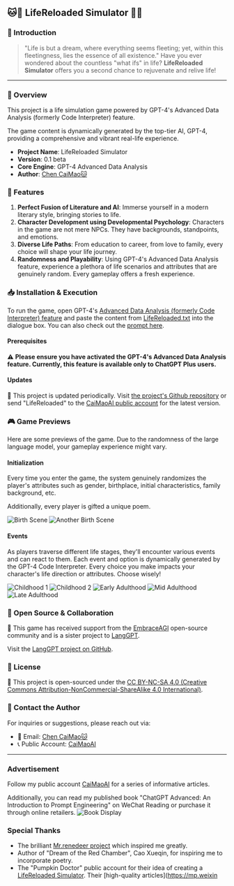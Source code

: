 ## 🐱🐹 LifeReloaded Simulator 🐹🐱

### 🌟 Introduction

> "Life is but a dream, where everything seems fleeting; yet, within this fleetingness, lies the essence of all existence."
> Have you ever wondered about the countless "what ifs" in life? **LifeReloaded Simulator** offers you a second chance to rejuvenate and relive life!

---

### 🌈 Overview
This project is a life simulation game powered by GPT-4's Advanced Data Analysis (formerly Code Interpreter) feature.

The game content is dynamically generated by the top-tier AI, GPT-4, providing a comprehensive and vibrant real-life experience.

- **Project Name**: LifeReloaded Simulator
- **Version**: 0.1 beta
- **Core Engine**: GPT-4 Advanced Data Analysis
- **Author**: [Chen CaiMao🐱](https://okjk.co/RBfY7P)

### 🚀 Features

1. **Perfect Fusion of Literature and AI**: Immerse yourself in a modern literary style, bringing stories to life.
2. **Character Development using Developmental Psychology**: Characters in the game are not mere NPCs. They have backgrounds, standpoints, and emotions.
3. **Diverse Life Paths**: From education to career, from love to family, every choice will shape your life journey.
4. **Randomness and Playability**: Using GPT-4's Advanced Data Analysis feature, experience a plethora of life scenarios and attributes that are genuinely random. Every gameplay offers a fresh experience.

### 📥 Installation & Execution
To run the game, open GPT-4's [Advanced Data Analysis (formerly Code Interpreter) feature](https://chat.openai.com/?model=gpt-4-code-interpreter)
and paste the content from [LifeReloaded.txt](https://github.com/hamutama/LifeReloaded/blob/main/LifeReloaded.txt) into the dialogue box.
You can also check out the [prompt here](https://chat.openai.com/share/25c02186-e518-4ac0-9072-1281b2f47d84).

#### Prerequisites

⚠️ **Please ensure you have activated the GPT-4's Advanced Data Analysis feature. Currently, this feature is available only to ChatGPT Plus users.**

#### Updates

🔗 This project is updated periodically. Visit [the project's Github repository](https://github.com/hamutama/LifeReloaded) or send "LifeReloaded" to the [CaiMaoAI public account](https://mp.weixin.qq.com/s/yMZ-Skk6mEa4tQPkHDtFTg) for the latest version.

### 🎮 Game Previews

Here are some previews of the game. Due to the randomness of the large language model, your gameplay experience might vary.

#### Initialization

Every time you enter the game, the system genuinely randomizes the player's attributes such as gender, birthplace, initial characteristics, family background, etc.

Additionally, every player is gifted a unique poem.

![Birth Scene](./previews/birth.png)
![Another Birth Scene](./previews/birth2.png)

#### Events

As players traverse different life stages, they'll encounter various events and can react to them. Each event and option is dynamically generated by the GPT-4 Code Interpreter. Every choice you make impacts your character's life direction or attributes. Choose wisely!

![Childhood 1](./previews/childhood.png)
![Childhood 2](./previews/childhood_2.png)
![Early Adulthood](./previews/earlyadulthood.png)
![Mid Adulthood](./previews/mid_adulthood.png)
![Late Adulthood](./previews/late_adulthood.png)

### 🤝 Open Source & Collaboration

🔗 This game has received support from the [EmbraceAGI](https://github.com/EmbraceAGI) open-source community and is a sister project to [LangGPT](http://feishu.langgpt.ai).

Visit the [LangGPT project on GitHub](https://github.com/yzfly/LangGPT).

### 📜 License

🔗 This project is open-sourced under the [CC BY-NC-SA 4.0 (Creative Commons Attribution-NonCommercial-ShareAlike 4.0 International)](https://creativecommons.org/licenses/by-nc-sa/4.0/).

### 💌 Contact the Author

For inquiries or suggestions, please reach out via:

- 📧 Email: [Chen CaiMao🐱](mailto:hamusuta@bupt.cn)
- 📞 Public Account: [CaiMaoAI](https://mp.weixin.qq.com/s/yMZ-Skk6mEa4tQPkHDtFTg)

---

### Advertisement

Follow my public account [CaiMaoAI](https://mp.weixin.qq.com/mp/appmsgalbum?__biz=MzkxNTU1MTY3OA==&action=getalbum&album_id=3086731117975814150&scene=173&from_msgid=2247484520&from_itemidx=1&count=3&nolastread=1#wechat_redirect) for a series of informative articles.

Additionally, you can read my published book "ChatGPT Advanced: An Introduction to Prompt Engineering" on WeChat Reading or purchase it through online retailers.
![Book Display](./previews/book.jpeg)

### Special Thanks

- The brilliant [Mr.renedeer project](https://github.com/JushBJJ/Mr.-Ranedeer-AI-Tutor) which inspired me greatly.
- Author of "Dream of the Red Chamber", Cao Xueqin, for inspiring me to incorporate poetry.
- The "Pumpkin Doctor" public account for their idea of creating a [LifeReloaded Simulator](https://mp.weixin.qq.com/s/gV6xvVVqG8djdmB6EAuZKw). Their [high-quality articles](https://mp.weixin
